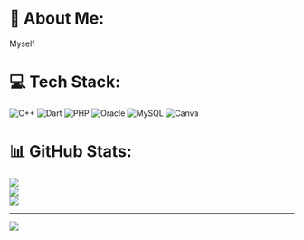 # 💫 About Me:
Myself<br>


# 💻 Tech Stack:
![C++](https://img.shields.io/badge/c++-%2300599C.svg?style=flat&logo=c%2B%2B&logoColor=white) ![Dart](https://img.shields.io/badge/dart-%230175C2.svg?style=flat&logo=dart&logoColor=white) ![PHP](https://img.shields.io/badge/php-%23777BB4.svg?style=flat&logo=php&logoColor=white) ![Oracle](https://img.shields.io/badge/Oracle-F80000?style=flat&logo=oracle&logoColor=white) ![MySQL](https://img.shields.io/badge/mysql-%2300f.svg?style=flat&logo=mysql&logoColor=white) ![Canva](https://img.shields.io/badge/Canva-%2300C4CC.svg?style=flat&logo=Canva&logoColor=white)
# 📊 GitHub Stats:
![](https://github-readme-stats.vercel.app/api?username=lovi07&theme=swift&hide_border=false&include_all_commits=false&count_private=false)<br/>
![](https://github-readme-streak-stats.herokuapp.com/?user=lovi07&theme=swift&hide_border=false)<br/>
![](https://github-readme-stats.vercel.app/api/top-langs/?username=lovi07&theme=swift&hide_border=false&include_all_commits=false&count_private=false&layout=compact)

---
[![](https://visitcount.itsvg.in/api?id=lovi07&icon=4&color=12)](https://visitcount.itsvg.in)

<!-- Proudly created with GPRM ( https://gprm.itsvg.in ) -->
